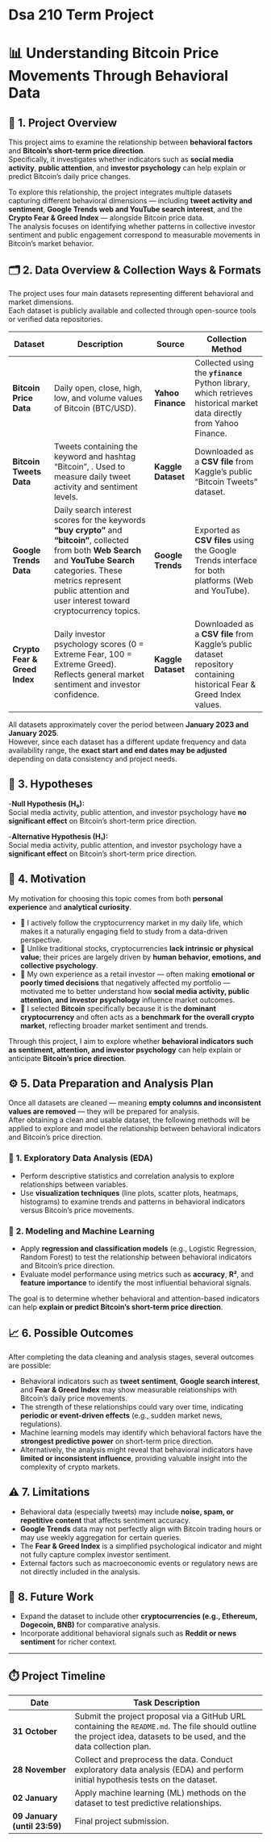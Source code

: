 # Dsa 210 Term Project

# 📊 **Understanding Bitcoin Price Movements Through Behavioral Data**

## 🧩 **1. Project Overview**

This project aims to examine the relationship between **behavioral factors** and **Bitcoin’s short-term price direction**.  
Specifically, it investigates whether indicators such as **social media activity**, **public attention**, and **investor psychology** can help explain or predict Bitcoin’s daily price changes.  

To explore this relationship, the project integrates multiple datasets capturing different behavioral dimensions — including **tweet activity and sentiment**, **Google Trends web and YouTube search interest**, and the **Crypto Fear & Greed Index** — alongside Bitcoin price data.  
The analysis focuses on identifying whether patterns in collective investor sentiment and public engagement correspond to measurable movements in Bitcoin’s market behavior.



## 🗂️ **2. Data Overview & Collection Ways & Formats**

The project uses four main datasets representing different behavioral and market dimensions.  
Each dataset is publicly available and collected through open-source tools or verified data repositories.

| Dataset | Description | Source | Collection Method |
|----------|--------------|---------|-------------------|
| **Bitcoin Price Data** | Daily open, close, high, low, and volume values of Bitcoin (BTC/USD).| **Yahoo Finance** | Collected using the **`yfinance`** Python library, which retrieves historical market data directly from Yahoo Finance. |
| **Bitcoin Tweets Data** | Tweets containing the keyword and hashtag “Bitcoin”, . Used to measure daily tweet activity and sentiment levels. | **Kaggle Dataset** | Downloaded as a **CSV file** from Kaggle’s public “Bitcoin Tweets” dataset. |
| **Google Trends Data** | Daily search interest scores for the keywords **“buy crypto”** and **“bitcoin”**, collected from both **Web Search** and **YouTube Search** categories. These metrics represent public attention and user interest toward cryptocurrency topics. | **Google Trends** | Exported as **CSV files** using the Google Trends interface for both platforms (Web and YouTube). |
| **Crypto Fear & Greed Index** | Daily investor psychology scores (0 = Extreme Fear, 100 = Extreme Greed). Reflects general market sentiment and investor confidence. | **Kaggle Dataset** | Downloaded as a **CSV file** from Kaggle’s public dataset repository containing historical Fear & Greed Index values. |

All datasets approximately cover the period between **January 2023 and January 2025**.  
However, since each dataset has a different update frequency and data availability range, the **exact start and end dates may be adjusted** depending on data consistency and project needs.



## 🎯 **3. Hypotheses**

-**Null Hypothesis (H₀):**  
 Social media activity, public attention, and investor psychology have **no significant effect** on Bitcoin’s short-term price direction.  

-**Alternative Hypothesis (H₁):**  
 Social media activity, public attention, and investor psychology have a **significant effect** on Bitcoin’s short-term price direction.


 
 ## 💪 **4. Motivation**

My motivation for choosing this topic comes from both **personal experience** and **analytical curiosity**.

- 🔹 I actively follow the cryptocurrency market in my daily life, which makes it a naturally engaging field to study from a data-driven perspective.  
- 🔹 Unlike traditional stocks, cryptocurrencies **lack intrinsic or physical value**; their prices are largely driven by **human behavior, emotions, and collective psychology**.  
- 🔹 My own experience as a retail investor — often making **emotional or poorly timed decisions** that negatively affected my portfolio — motivated me to better understand how **social media activity, public attention, and investor psychology** influence market outcomes.  
- 🔹 I selected **Bitcoin** specifically because it is the **dominant cryptocurrency** and often acts as a **benchmark for the overall crypto market**, reflecting broader market sentiment and trends.  

Through this project, I aim to explore whether **behavioral indicators such as sentiment, attention, and investor psychology** can help explain or anticipate **Bitcoin’s price direction**.



## ⚙️ **5. Data Preparation and Analysis Plan**

Once all datasets are cleaned — meaning **empty columns and inconsistent values are removed** — they will be prepared for analysis.  
After obtaining a clean and usable dataset, the following methods will be applied to explore and model the relationship between behavioral indicators and Bitcoin’s price direction.

### 🔹 **1. Exploratory Data Analysis (EDA)**
- Perform descriptive statistics and correlation analysis to explore relationships between variables.  
- Use **visualization techniques** (line plots, scatter plots, heatmaps, histograms) to examine trends and patterns in behavioral indicators versus Bitcoin’s price movements.  

### 🔹 **2. Modeling and Machine Learning**
- Apply **regression and classification models** (e.g., Logistic Regression, Random Forest) to test the relationship between behavioral indicators and Bitcoin’s price direction.  
- Evaluate model performance using metrics such as **accuracy**, **R²**, and **feature importance** to identify the most influential behavioral signals.

The goal is to determine whether behavioral and attention-based indicators can help **explain or predict Bitcoin’s short-term price direction**.


## 📈 **6. Possible Outcomes**

After completing the data cleaning and analysis stages, several outcomes are possible:

- Behavioral indicators such as **tweet sentiment**, **Google search interest**, and **Fear & Greed Index** may show measurable relationships with Bitcoin’s daily price movements.  
- The strength of these relationships could vary over time, indicating **periodic or event-driven effects** (e.g., sudden market news, regulations).  
- Machine learning models may identify which behavioral factors have the **strongest predictive power** on short-term price direction.  
- Alternatively, the analysis might reveal that behavioral indicators have **limited or inconsistent influence**, providing valuable insight into the complexity of crypto markets.


## ⚠️ **7. Limitations**

- Behavioral data (especially tweets) may include **noise, spam, or repetitive content** that affects sentiment accuracy.  
- **Google Trends** data may not perfectly align with Bitcoin trading hours or may use weekly aggregation for certain queries.  
- The **Fear & Greed Index** is a simplified psychological indicator and might not fully capture complex investor sentiment.  
- External factors such as macroeconomic events or regulatory news are not directly included in the analysis.  


## 🔮 **8. Future Work**

- Expand the dataset to include other **cryptocurrencies (e.g., Ethereum, Dogecoin, BNB)** for comparative analysis.  
- Incorporate additional behavioral signals such as **Reddit or news sentiment** for richer context.  

---

## ⏱️ Project Timeline

 Date | Task Description |
|------|------------------|
| **31 October** | Submit the project proposal via a GitHub URL containing the `README.md`. The file should outline the project idea, datasets to be used, and the data collection plan. |
| **28 November** | Collect and preprocess the data. Conduct exploratory data analysis (EDA) and perform initial hypothesis tests on the dataset. |
| **02 January** | Apply machine learning (ML) methods on the dataset to test predictive relationships. |
| **09 January (until 23:59)** | Final project submission. |


